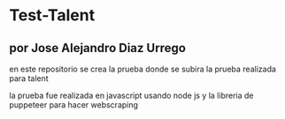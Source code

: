 # Test-Talent
## por Jose Alejandro Diaz Urrego
en este repositorio se crea la prueba donde se subira la prueba realizada para talent

la prueba fue realizada en javascript usando node js y la libreria de puppeteer para hacer webscraping
